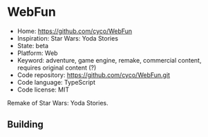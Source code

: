 # WebFun

- Home: https://github.com/cyco/WebFun
- Inspiration: Star Wars: Yoda Stories
- State: beta
- Platform: Web
- Keyword: adventure, game engine, remake, commercial content, requires original content (?)
- Code repository: https://github.com/cyco/WebFun.git
- Code language: TypeScript
- Code license: MIT

Remake of Star Wars: Yoda Stories.

## Building
